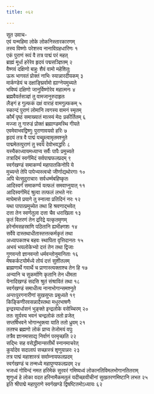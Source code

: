 ```yaml
---
title: ०६२

---
```

सूत उवाच-  
एवं यन्महिमा लोके लोकनिस्तारकारणम्  
तस्य विष्णोः परेशस्य नानाविग्रहधारिणः १  
एकं पुराणं रूपं वै तत्र पाद्मं परं महत्  
ब्राह्मं मूर्धा हरेरेव हृदयं पद्मसञ्ज्ञितम् २  
वैष्णवं दक्षिणो बाहुः शैवं वामो महेशितुः  
ऊरू भागवतं प्रोक्तं नाभिः स्यान्नारदीयकम् ३  
मार्कण्डेयं च दक्षाङ्घ्रिर्वामो ह्याग्नेयमुच्यते  
भविष्यं दक्षिणो जानुर्विष्णोरेव महात्मनः ४  
ब्रह्मवैवर्तसञ्ज्ञं तु वामजानुरुदाहृतः  
लैङ्गं ह गुल्फकं दक्षं वाराहं वामगुल्फकम् ५  
स्कान्दं पुराणं लोमानि त्वगस्य वामनं स्मृतम्  
कौर्मं पृष्ठं समाख्यातं मात्स्यं मेदः प्रकीर्तितम् ६  
मज्जा तु गारुडं प्रोक्तं ब्रह्माण्डमस्थि गीयते  
एवमेवाभवद्विष्णुः पुराणावयवो हरिः ७  
हृदयं तत्र वै पाद्मं यच्छ्रुत्वामृतमश्नुते  
पाद्ममेतत्पुराणं तु स्वयं देवोभवद्धरिः ८  
यस्यैकाध्यायमध्याप्य सर्वैः पापैः प्रमुच्यते  
तत्रादिमं स्वर्गमिदं सर्वपाद्मफलप्रदम् ९  
स्वर्गखण्डं समाकर्ण्य महापातकिनोपि ये  
मुच्यन्ते तेपि पापेभ्यस्त्वचो जीर्णाद्यथोरगाः १०  
अपि चेत्सुदुराचारः सर्वधर्म्मबहिष्कृतः  
आदिस्वर्गं समाकर्ण्य यत्फलं समवाप्नुयात् ११  
आदिस्वर्गमिदं श्रुत्वा तत्फलं लभते नरः  
माघेमासे प्रयागे तु स्नात्वा प्रतिदिनं नरः १२  
यथा पापात्प्रमुच्येत तथा हि श्रवणाद्भवेत्  
दत्ता तेन स्वर्णतुला दत्ता चैव धराखिला १३  
कृतं वितरणं तेन द्ररिद्रे यत्कृतमृणम्  
हरेर्नामसहस्राणि पठितानि ह्यभीक्ष्णशः १४  
सर्वेवे दास्तथाधीतास्तत्तत्कर्मकृतं तथा  
अध्यापकाश्च बहवः स्थापिता वृत्तिदानतः १५  
अभयं भयलोकेभ्यो दत्तं तेन तथा द्विजाः  
गुणवन्तो ज्ञानवन्तो धर्मवन्तोनुमानिताः १६  
मेषकर्कटयोर्मध्ये तोयं दत्तं सुशीतलम्  
ब्राह्मणार्थे गवार्थे च प्राणास्त्यक्ताश्च तेन हि १७  
अन्यानि च सुकर्माणि कृतानि तेन धीमता  
येनादिखण्डं सदसि श्रुतं संश्रावितं तथा १८  
स्वर्गखण्डं समाधीत्य नानाभोगान्समश्नुते  
अन्तःपुरगनारीणां सुखसुप्तः प्रबुध्यते १९  
किङ्किणीरवसन्नादैस्तथा मधुरभाषणैः  
इन्द्रस्यार्धासनं भुङ्क्ते इन्द्रलोके वसेच्चिरम् २०  
ततः सूर्यस्य भवनं चन्द्रलोकं ततो व्रजेत्  
सप्तर्षिभवने भोगान्भुक्त्वा याति ततो ध्रुवम् २१  
ततश्च ब्रह्मणो लोकं प्राप्य तेजोमयं वपुः  
तत्रैव ज्ञानमासाद्य निर्वाणं परमृच्छति २२  
सद्भिः सह वसेद्धीमान्सत्तीर्थे स्नानमाचरेत्  
कुर्यादेव सदालापं सच्छास्त्रं शृणुयान्नरः २३  
तत्र पाद्मं महाशास्त्रं सर्वाम्नायफलप्रदम्  
स्वर्गखण्डं च तन्मध्ये महापुण्यफलप्रदम् २४  
भजध्वं गोविन्दं नमत हरिमेकं सुरवरं गमिष्यध्वं लोकानतिविमलभोगानतितराम्  
शृणुध्वं हे लोका वदत हरिनामैकमतुलं यदीच्छावीचीनां सुखतरणमिष्टानि लभत २५  
इति श्रीपाद्मे महापुराणे स्वर्गखण्डे द्विषष्टितमोऽध्यायः ६२